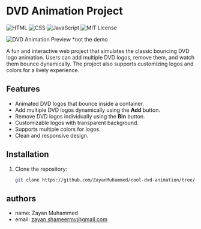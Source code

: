 # DVD Animation Project

![HTML](https://img.shields.io/badge/HTML-E34F26?style=flat-square&logo=html5&logoColor=white)
![CSS](https://img.shields.io/badge/CSS-1572B6?style=flat-square&logo=css3&logoColor=white)
![JavaScript](https://img.shields.io/badge/JavaScript-F7DF1E?style=flat-square&logo=javascript&logoColor=black)
![MIT License](https://img.shields.io/badge/License-MIT-green?style=flat-square)

![DVD Animation Preview](https://tenor.com/bsOdq.gif)
*not the demo

A fun and interactive web project that simulates the classic bouncing DVD logo animation. Users can add multiple DVD logos, remove them, and watch them bounce dynamically. The project also supports customizing logos and colors for a lively experience.

## Features

- Animated DVD logos that bounce inside a container.
- Add multiple DVD logos dynamically using the **Add** button.
- Remove DVD logos individually using the **Bin** button.
- Customizable logos with transparent background.
- Supports multiple colors for logos.
- Clean and responsive design.


## Installation

1. Clone the repository:  
   ```bash
   git clone https://github.com/ZayanMuhammed/cool-dvd-animation/tree/main
   ```

## authors

- name: Zayan Muhammed
- email: zayan.shameermv@gmail.com
